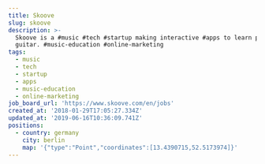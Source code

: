 ```yaml
---
title: Skoove
slug: skoove
description: >-
  Skoove is a #music #tech #startup making interactive #apps to learn piano and
  guitar. #music-education #online-marketing
tags:
  - music
  - tech
  - startup
  - apps
  - music-education
  - online-marketing
job_board_url: 'https://www.skoove.com/en/jobs'
created_at: '2018-01-29T17:05:27.334Z'
updated_at: '2019-06-16T10:36:09.741Z'
positions:
  - country: germany
    city: berlin
    map: '{"type":"Point","coordinates":[13.4390715,52.5173974]}'
---
```

